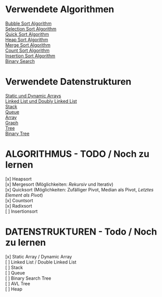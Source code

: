 # Verwendete Algorithmen

[Bubble Sort Algorithm](bubblesort.md)<br/>
[Selection Sort Algorithm](selectionsort.md)<br/>
[Quick Sort Algorithm](quicksort.md)<br/>
[Heap Sort Algorithm](heapsort.md)<br/>
[Merge Sort Algorithm](mergesort.md)<br/>
[Count Sort Algorithm](countsort.md)<br/>
[Insertion Sort Algorithm](insertionsort.md)<br/>
[Binary Search](binarysearch.md)<br/>

# Verwendete Datenstrukturen

[Static und Dynamic Arrays](static_and_dynamic_arrays.md)<br/>
[Linked List und Doubly Linked List](linked_list_and_double_linked_list.md)<br/>
[Stack](stack.md)<br/>
[Queue](queue.md)<br/>
[Array](array.md)<br/>
[Graph](graph.md)<br/>
[Tree](tree.md)<br/>
[Binary Tree](binarytree.md)

# ALGORITHMUS - TODO / Noch zu lernen

[x] Heapsort<br/>
[x] Mergesort (Möglichkeiten: _Rekursiv_ und Iterativ)<br/>
[x] Quicksort (Möglichkeiten: Zufälliger Pivot, Median als Pivot, _Letztes Element als Pivot_)<br/>
[x] Countsort<br/>
[x] Radixsort<br/>
[ ] Insertionsort

# DATENSTRUKTUREN - Todo / Noch zu lernen

[x] Static Array / Dynamic Array<br/>
[ ] Linked List / Double Linked List<br/>
[ ] Stack<br/>
[ ] Queue<br/>
[ ] Binary Search Tree<br/>
[ ] AVL Tree<br/>
[ ] Heap
